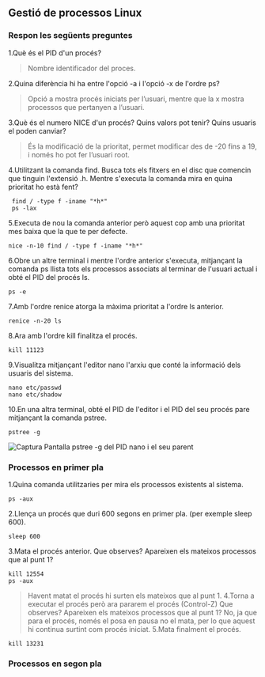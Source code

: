 ## Gestió de processos Linux

### Respon les següents preguntes

1.Què és el PID d'un procés?
>Nombre identificador del proces.

2.Quina diferència hi ha entre l'opció -a i l'opció -x de l'ordre ps?
>Opció a mostra procés iniciats per l’usuari, mentre que la x mostra processos que pertanyen a l’usuari.

3.Què és el numero NICE d'un procés? Quins valors pot tenir? Quins usuaris el poden canviar?
>És la modificació de la prioritat, permet modificar des de -20 fins a 19, i només ho pot fer l’usuari root.

4.Utilitzant la comanda find. Busca tots els fitxers en el disc que comencin que tinguin l'extensió .h. Mentre s'executa la comanda mira en quina prioritat ho està fent?
```console
 find / -type f -iname "*h*"
 ps -lax
 ```
 5.Executa de nou la comanda anterior però aquest cop amb una prioritat mes baixa que la que te per defecte.
 ```console
 nice -n-10 find / -type f -iname "*h*"
 ```
 6.Obre un altre terminal i mentre l'ordre anterior s'executa, mitjançant la comanda ps llista tots els processos associats al terminar de l'usuari actual i obté el PID del procés ls. 
 ```console
 ps -e
  ```
 7.Amb l'ordre renice atorga la màxima prioritat a l'ordre ls anterior.
 ```console
 renice -n-20 ls
 ```
 8.Ara amb l'ordre kill finalitza el procés.
```console
kill 11123
 ```
 9.Visualitza mitjançant l'editor nano l'arxiu que conté la informació dels usuaris del sistema.
 ```console
 nano etc/passwd
 nano etc/shadow
 ```
 10.En una altra terminal, obté el PID de l'editor i el PID del seu procés pare mitjançant la comanda pstree.
 ```console
 pstree -g
 ```
 ![Captura Pantalla pstree -g del PID nano i el seu parent](https://github.com/manteph/modul1/blob/main/Documentaci%C3%B3/Gestio%20de%20processos%20Linux/Screenshot%20from%202022-03-11%2017-52-03.png)

### Processos en primer pla

1.Quina comanda utilitzaries per mira els processos existents al sistema. 
```console
ps -aux
```
2.Llença un procés que duri 600 segons en primer pla. (per exemple  sleep 600).
```console
sleep 600
```
3.Mata el procés anterior. Que observes? Apareixen els mateixos processos que al punt 1?
```console
kill 12554
ps -aux
```
>Havent matat el procés hi surten els mateixos que al punt 1.
4.Torna a executar el procés però ara pararem el procés (Control-Z) Que observes? Apareixen els mateixos processos que al punt 1?
>No, ja que para el procés, només el posa en pausa no el mata, per lo que aquest hi continua surtint com procés iniciat.
5.Mata finalment el procés.
```console
kill 13231
```
### Processos en segon pla

